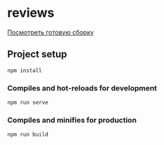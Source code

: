 # reviews

[Посмотреть готовую сборку](https://mentar123.github.io/Reviews-build/)

## Project setup
```
npm install
```

### Compiles and hot-reloads for development
```
npm run serve
```

### Compiles and minifies for production
```
npm run build
```


